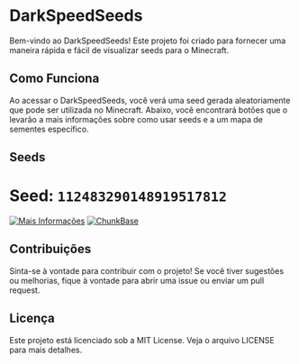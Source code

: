 # DarkSpeedSeeds

Bem-vindo ao DarkSpeedSeeds! Este projeto foi criado para fornecer uma maneira rápida e fácil de visualizar seeds para o Minecraft.

## Como Funciona

Ao acessar o DarkSpeedSeeds, você verá uma seed gerada aleatoriamente que pode ser utilizada no Minecraft. Abaixo, você encontrará botões que o levarão a mais informações sobre como usar seeds e a um mapa de sementes específico.

## Seeds

# Seed: `112483290148919517812`

[![Mais Informações](https://img.shields.io/badge/Mais%20Informações-FF0000?style=for-the-badge&logo=info&logoColor=white)](https://youtube.com) [![ChunkBase](https://img.shields.io/badge/Ver%20no%20Chunkbase-00BFFF?style=for-the-badge&logo=chunkbase&logoColor=white)](https://www.chunkbase.com/apps/seed-map#seed=112483290148919517812&platform=java_1_21_4&dimension=overworld&x=237&z=472&zoom=0.949)

## Contribuições

Sinta-se à vontade para contribuir com o projeto! Se você tiver sugestões ou melhorias, fique à vontade para abrir uma issue ou enviar um pull request.

## Licença

Este projeto está licenciado sob a MIT License. Veja o arquivo LICENSE para mais detalhes.
